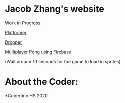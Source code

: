 # Jacob Zhang's website
 Work in Progress:  
 
 [Platformer](https://jsbbvk.github.io/Platform.html)  
 
 [Dropper](https://jsbbvk.github.io/Quiz%20Game%20Template/Dropper.html)  
 
 [Multiplayer Pong using Firebase](https://jsbbvk.github.io/Personal%20Projects/PongWithFirebase.html)  
   
 (Wait around 10 seconds for the game to load in sprites)
 
# About the Coder: 
 *Cupertino HS 2020

